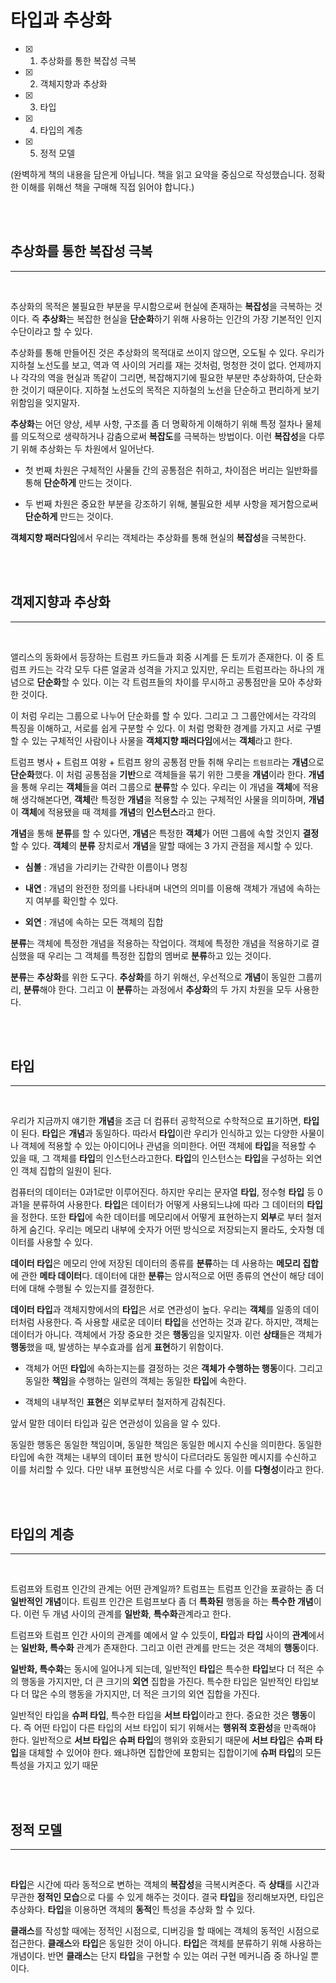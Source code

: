 # 타입과 추상화

- [x] 1. 추상화를 통한 복잡성 극복
- [x] 2. 객체지향과 추상화
- [x] 3. 타입
- [x] 4. 타입의 계층
- [x] 5. 정적 모델


(완벽하게 책의 내용을 담은게 아닙니다. 책을 읽고 요약을 중심으로 작성했습니다. 정확한 이해를 위해선 책을 구매해 직접 읽어야 합니다.)

<br><br>

## 추상화를 통한 복잡성 극복

---

<br>

 추상화의 목적은 불필요한 부분을 무시함으로써 현실에 존재하는 **복잡성**을 극복하는 것이다. 즉 **추상화**는 복잡한 현실을 **단순화**하기 위해 사용하는 인간의 가장 기본적인 인지 수단이라고 할 수 있다.

 추상화를 통해 만들어진 것은 추상화의 목적대로 쓰이지 않으면, 오도될 수 있다. 우리가 지하철 노선도를 보고, 역과 역 사이의 거리를 재는 것처럼, 멍청한 것이 없다. 언제까지나 각각의 역을 현실과 똑같이 그리면, 복잡해지기에 필요한 부분만 추상화하여, 단순화한 것이기 때문이다. 지하철 노선도의 목적은 지하철의 노선을 단순하고 편리하게 보기 위함임을 잊지말자.

 **추상화**는 어던 양상, 세부 사항, 구조를 좀 더 명확하게 이해하기 위해 특정 절차나 물체를 의도적으로 생략하거나 감춤으로써 **복잡도**를 극복하는 방법이다.
 이런 **복잡성**을 다루기 위해 추상화는 두 차원에서 일어난다.

- 첫 번째 차원은 구체적인 사물들 간의 공통점은 취하고, 차이점은 버리는 일반화를 통해 **단순하게** 만드는 것이다.

- 두 번째 차원은 중요한 부분을 강조하기 위해, 불필요한 세부 사항을 제거함으로써 **단순하게** 만드는 것이다.

 **객체지향 패러다임**에서 우리는 객체라는 추상화를 통해 현실의 **복잡성**을 극복한다.

<br><br>

## 객제지향과 추상화

---

<br>

 앨리스의 동화에서 등장하는 트럼프 카드들과 회중 시계를 든 토끼가 존재한다. 이 중 트럼프 카드는 각각 모두 다른 얼굴과 성격을 가지고 있지만, 우리는 트럼프라는 하나의 개념으로 **단순화**할 수 있다. 이는 각 트럼프들의 차이를 무시하고 공통점만을 모아 추상화 한 것이다.

 이 처럼 우리는 그룹으로 나누어 단순화를 할 수 있다. 그리고 그 그룹안에서는 각각의 특징을 이해하고, 서로를 쉽게 구분할 수 있다. 이 처럼 명확한 경계를 가지고 서로 구별할 수 있는 구체적인 사람이나 사물을 **객체지향 패러다임**에서는 **객체**라고 한다.

 트럼프 병사 + 트럼프 여왕 + 트럼프 왕의 공통점 만들 취해 우리는 `트럼프`라는 **개념**으로 **단순화**했다. 이 처럼 공통점을 **기반**으로 객체들을 묶기 위한 그릇을 **개념**이라 한다. **개념**을 통해 우리는 **객체**들을 여러 그룹으로 **분류**할 수 있다. 우리는 이 개념을 **객체**에 적용해 생각해본다면, **객체**란 특정한 **개념**을 적용할 수 있는 구체적인 사물을 의미하며, **개념**이 **객체**에 적용됐을 때 객체를 **개념**의 **인스턴스**라고 한다.

 **개념**을 통해 **분류**를 할 수 있다면, **개념**은 특정한 **객체**가 어떤 그룹에 속할 것인지 **결정**할 수 있다. **객체**의 **분류** 장치로서 **개념**을 말할 때에는 3 가지 관점을 제시할 수 있다.

- **심볼** : 개념을 가리키는 간략한 이름이나 명칭

- **내연** : 개념의 완전한 정의를 나타내며 내연의 의미를 이용해 객체가 개념에 속하는지 여부를 확인할 수 있다.

- **외연** : 개념에 속하는 모든 객체의 집합

 **분류**는 객체에 특정한 개념을 적용하는 작업이다. 객체에 특정한 개념을 적용하기로 결심했을 때 우리는 그 객체를 특정한 집합의 멤버로 **분류**하고 있는 것이다. 

 **분류**는 **추상화**를 위한 도구다. **추상화**를 하기 위해선, 우선적으로 **개념**이 동일한 그룹끼리, **분류**해야 한다. 그리고 이 **분류**하는 과정에서 **추상화**의 두 가지 차원을 모두 사용한다.


<br><br>

## 타입

---

<br>

 우리가 지금까지 얘기한 **개념**을 조금 더 컴퓨터 공학적으로 수학적으로 표기하면, **타입**이 된다. **타입**은 **개념**과 동일하다. 따라서 **타입**이란 우리가 인식하고 있는 다양한 사물이나 객체에 적용할 수 있는 아이디어나 관념을 의미한다. 어떤 객체에 **타입**을 적용할 수 있을 때, 그 객체를 **타입**의 인스턴스라고한다. **타입**의 인스턴스는 **타입**을 구성하는 외연인 객체 집합의 일원이 된다.

 컴퓨터의 데이터는 0과1로만 이루어진다. 하지만 우리는 문자열 **타입**, 정수형 **타입** 등 0과1을 분류하여 사용한다. **타입**은 데이터가 어떻게 사용되느냐에 따라 그 데이터의 **타입**을 정한다. 또한 **타입**에 속한 데이터를 메모리에서 어떻게 표현하는지 **외부**로 부터 철저하게 숨긴다. 우리는 메모리 내부에 숫자가 어떤 방식으로 저장되는지 몰라도, 숫자형 데이터를 사용할 수 있다.

 **데이터 타입**은 메모리 안에 저장된 데이터의 종류를 **분류**하는 데 사용하는 **메모리 집합**에 관한 **메타 데이터**다. 데이터에 대한 **분류**는 암시적으로 어떤 종류의 연산이 해당 데이터에 대해 수행될 수 있는지를 결정한다.

 **데이터 타입**과 객체지향에서의 **타입**은 서로 연관성이 높다. 우리는 **객체**를 일종의 데이터처럼 사용한다. 즉 사용할 새로운 데이터 **타입**을 선언하는 것과 같다. 하지만, 객체는 데이터가 아니다. 객체에서 가장 중요한 것은 **행동**임을 잊지말자. 이런 **상태**들은 객체가 **행동**했을 때, 발생하는 부수효과를 쉽게 **표현**하기 위함이다.

- 객체가 어떤 **타입**에 속하는지는를 결정하는 것은 **객체가 수행하는 행동**이다. 그리고 동일한 **책임**을 수행하는 일련의 객체는 동일한 **타입**에 속한다.

- 객체의 내부적인 **표현**은 외부로부터 철저하게 감춰진다.

 앞서 말한 데이터 타입과 깊은 연관성이 있음을 알 수 있다.

 동일한 행동은 동일한 책임이며, 동일한 책임은 동일한 메시지 수신을 의미한다. 동일한 타입에 속한 객체는 내부의 데이터 표현 방식이 다르더라도 동일한 메시지를 수신하고 이를 처리할 수 있다. 다만 내부 표현방식은 서로 다를 수 있다. 이를 **다형성**이라고 한다.

<br><br>

## 타입의 계층

---

<br>

 트럼프와 트럼프 인간의 관계는 어떤 관계일까? 트럼프는 트럼프 인간을 포괄하는 좀 더 **일반적인** **개념**이다. 트림프 인간은 트럼프보다 좀 더 **특화된** 행동을 하는 **특수한 개념**이다. 이런 두 개념 사이의 관계를 **일반화**, **특수화**관계라고 한다.

 트럼프와 트럼프 인간 사이의 관계를 예에서 알 수 있듯이, **타입**과 **타입** 사이의 **관계**에서는 **일반화, 특수화** 관계가 존재한다. 그리고 이런 관계를 만드는 것은 객체의 **행동**이다.

 **일반화, 특수화**는 동시에 일어나게 되는데, 일반적인 **타입**은 특수한 **타입**보다 더 적은 수의 행동을 가지지만, 더 큰 크기의 **외연** 집합을 가진다. 특수한 타입은 일반적인 타입보다 더 많은 수의 행동을 가지지만, 더 적은 크기의 외연 집합을 가진다. 

 일반적인 타입을 **슈퍼 타입**, 특수한 타입을 **서브 타입**이라고 한다. 중요한 것은 **행동**이다. 즉 어떤 타입이 다른 타입의 서브 타입이 되기 위해서는 **행위적 호환성**을 만족해야 한다. 일반적으로 **서브 타입**은 **슈퍼 타입**의 행위와 호환되기 때문에 **서브 타입**은 **슈퍼 타입**을 대체할 수 있어야 한다. 왜냐하면 집합안에 포함되는 집합이기에 **슈퍼 타입**의 모든 특성을 가지고 있기 때문

<br><br>

## 정적 모델

---

<br>

 **타입**은 시간에 따라 동적으로 변하는 객체의 **복잡성**을 극복시켜준다. 즉 **상태**를 시간과 무관한 **정적인 모습**으로 다룰 수 있게 해주는 것이다. 결국 **타입**을 정리해보자면, 타입은 추상화다. **타입**을 이용하면 객체의 **동적**인 특성을 추상화 할 수 있다.

 **클래스**를 작성할 때에는 정적인 시점으로, 디버깅을 할 때에는 객체의 동적인 시점으로 접근한다. **클래스**와 **타입**은 동일한 것이 아니다. **타입**은 객체를 분류하기 위해 사용하는 개념이다. 반면 **클래스**는 단지 **타입**을 구현할 수 있는 여러 구현 메커니즘 중 하나일 뿐이다.

<br><br>